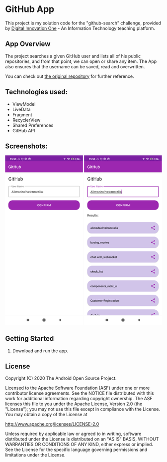
GitHub App
===================================

This project is my solution code for the "github-search" challenge, provided 
by [Digital Innovation One](https://www.dio.me) - An Information Technology teaching platform.

App Overview
-------------

The project searches a given GitHub user and lists all of his public repositories, and from that 
point, we can open or share any item. The App also ensures that the username can be saved, read and 
overwritten.

You can check out [the original repository](https://github.com/digitalinnovationone/desafio-github-search) for 
further reference.


Technologies used:
---------------

- ViewModel
- LiveData
- Fragment
- RecyclerView
- Shared Preferences
- GitHub API


Screenshots:
------------
<img src="GitHub_Images/GitHub_App_1.png" width="250" /> <img src="GitHub_Images/GitHub_App_2.png" width="250" />


Getting Started
---------------

1. Download and run the app.

License
-------

Copyright (C) 2020 The Android Open Source Project.

Licensed to the Apache Software Foundation (ASF) under one or more contributor
license agreements.  See the NOTICE file distributed with this work for
additional information regarding copyright ownership.  The ASF licenses this
file to you under the Apache License, Version 2.0 (the "License"); you may not
use this file except in compliance with the License.  You may obtain a copy of
the License at

http://www.apache.org/licenses/LICENSE-2.0

Unless required by applicable law or agreed to in writing, software
distributed under the License is distributed on an "AS IS" BASIS, WITHOUT
WARRANTIES OR CONDITIONS OF ANY KIND, either express or implied.  See the
License for the specific language governing permissions and limitations under
the License.
